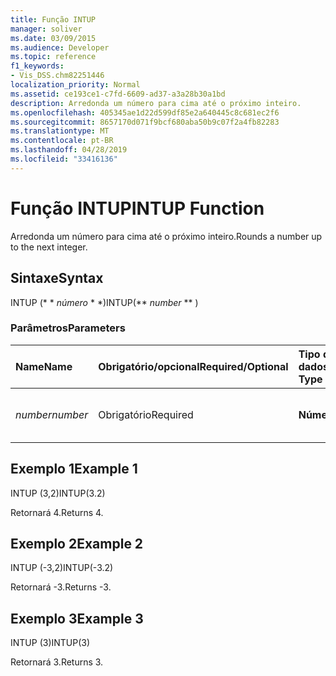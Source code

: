 ```yaml
---
title: Função INTUP
manager: soliver
ms.date: 03/09/2015
ms.audience: Developer
ms.topic: reference
f1_keywords:
- Vis_DSS.chm82251446
localization_priority: Normal
ms.assetid: ce193ce1-c7fd-6609-ad37-a3a28b30a1bd
description: Arredonda um número para cima até o próximo inteiro.
ms.openlocfilehash: 405345ae1d22d599df85e2a640445c8c681ec2f6
ms.sourcegitcommit: 8657170d071f9bcf680aba50b9c07f2a4fb82283
ms.translationtype: MT
ms.contentlocale: pt-BR
ms.lasthandoff: 04/28/2019
ms.locfileid: "33416136"
---
```

# <a name="intup-function"></a><span data-ttu-id="42081-103">Função INTUP</span><span class="sxs-lookup"><span data-stu-id="42081-103">INTUP Function</span></span>

<span data-ttu-id="42081-104">Arredonda um número para cima até o próximo inteiro.</span><span class="sxs-lookup"><span data-stu-id="42081-104">Rounds a number up to the next integer.</span></span>
  
## <a name="syntax"></a><span data-ttu-id="42081-105">Sintaxe</span><span class="sxs-lookup"><span data-stu-id="42081-105">Syntax</span></span>

<span data-ttu-id="42081-106">INTUP (\* \* *número* \* \*)</span><span class="sxs-lookup"><span data-stu-id="42081-106">INTUP(\*\* *number* \*\* )</span></span> 
  
### <a name="parameters"></a><span data-ttu-id="42081-107">Parâmetros</span><span class="sxs-lookup"><span data-stu-id="42081-107">Parameters</span></span>

|<span data-ttu-id="42081-108">**Name**</span><span class="sxs-lookup"><span data-stu-id="42081-108">**Name**</span></span>|<span data-ttu-id="42081-109">**Obrigatório/opcional**</span><span class="sxs-lookup"><span data-stu-id="42081-109">**Required/Optional**</span></span>|<span data-ttu-id="42081-110">**Tipo de dados**</span><span class="sxs-lookup"><span data-stu-id="42081-110">**Data Type**</span></span>|<span data-ttu-id="42081-111">**Descrição**</span><span class="sxs-lookup"><span data-stu-id="42081-111">**Description**</span></span>|
|:-----|:-----|:-----|:-----|
| <span data-ttu-id="42081-112">_number_</span><span class="sxs-lookup"><span data-stu-id="42081-112">_number_</span></span> <br/> |<span data-ttu-id="42081-113">Obrigatório</span><span class="sxs-lookup"><span data-stu-id="42081-113">Required</span></span>  <br/> |<span data-ttu-id="42081-114">**Número**</span><span class="sxs-lookup"><span data-stu-id="42081-114">**Number**</span></span> <br/> |<span data-ttu-id="42081-115">O número a ser arredondado para cima.</span><span class="sxs-lookup"><span data-stu-id="42081-115">The number to round up.</span></span>  <br/> |
   
## <a name="example-1"></a><span data-ttu-id="42081-116">Exemplo 1</span><span class="sxs-lookup"><span data-stu-id="42081-116">Example 1</span></span>

<span data-ttu-id="42081-117">INTUP (3,2)</span><span class="sxs-lookup"><span data-stu-id="42081-117">INTUP(3.2)</span></span>
  
<span data-ttu-id="42081-118">Retornará 4.</span><span class="sxs-lookup"><span data-stu-id="42081-118">Returns 4.</span></span>
  
## <a name="example-2"></a><span data-ttu-id="42081-119">Exemplo 2</span><span class="sxs-lookup"><span data-stu-id="42081-119">Example 2</span></span>

<span data-ttu-id="42081-120">INTUP (-3,2)</span><span class="sxs-lookup"><span data-stu-id="42081-120">INTUP(-3.2)</span></span>
  
<span data-ttu-id="42081-121">Retornará -3.</span><span class="sxs-lookup"><span data-stu-id="42081-121">Returns -3.</span></span>
  
## <a name="example-3"></a><span data-ttu-id="42081-122">Exemplo 3</span><span class="sxs-lookup"><span data-stu-id="42081-122">Example 3</span></span>

<span data-ttu-id="42081-123">INTUP (3)</span><span class="sxs-lookup"><span data-stu-id="42081-123">INTUP(3)</span></span>
  
<span data-ttu-id="42081-124">Retornará 3.</span><span class="sxs-lookup"><span data-stu-id="42081-124">Returns 3.</span></span>
  

